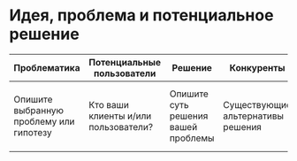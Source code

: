 # Идея, проблема и потенциальное решение


| Проблематика | Потенциальные пользователи | Решение | Конкуренты | Уникальность решения |
|---|---|---|---|---|
| Опишите выбранную проблему или гипотезу | Кто ваши клиенты и/или пользователи? | Опишите суть решения вашей проблемы | Существующие альтернативы решения | Почему стоит обратить внимание на вас? Почему вас сложно скопировать? |
